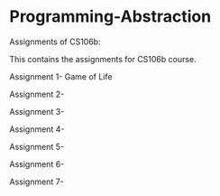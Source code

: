 # Programming-Abstraction
Assignments of CS106b:

This contains the assignments for CS106b course. 

Assignment 1- Game of Life

Assignment 2-

Assignment 3-

Assignment 4-

Assignment 5- 

Assignment 6-

Assignment 7-
